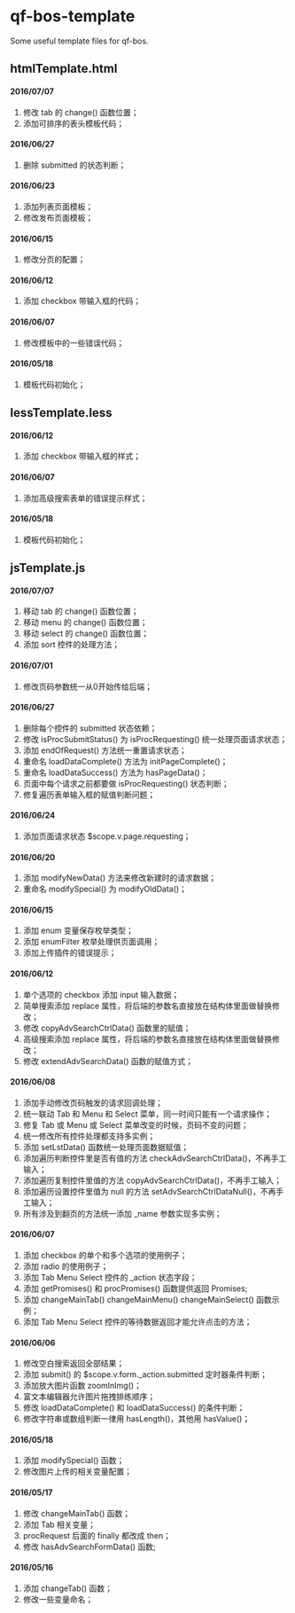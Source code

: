 # qf-bos-template
Some useful template files for qf-bos.

## htmlTemplate.html

#### 2016/07/07

1. 修改 tab 的 change() 函数位置；
2. 添加可排序的表头模板代码；

#### 2016/06/27

1. 删除 submitted 的状态判断；

#### 2016/06/23

1. 添加列表页面模板；
2. 修改发布页面模板；

#### 2016/06/15

1. 修改分页的配置；

#### 2016/06/12

1. 添加 checkbox 带输入框的代码；

#### 2016/06/07

1. 修改模板中的一些错误代码；

#### 2016/05/18

1. 模板代码初始化；

## lessTemplate.less

#### 2016/06/12

1. 添加 checkbox 带输入框的样式；

#### 2016/06/07

1. 添加高级搜索表单的错误提示样式；

#### 2016/05/18

1. 模板代码初始化；

## jsTemplate.js

#### 2016/07/07

1. 移动 tab 的 change() 函数位置；
2. 移动 menu 的 change() 函数位置；
3. 移动 select 的 change() 函数位置；
4. 添加 sort 控件的处理方法；

#### 2016/07/01

1.  修改页码参数统一从0开始传给后端；

#### 2016/06/27

1. 删除每个控件的 submitted 状态依赖；
2. 修改 isProcSubmitStatus() 为 isProcRequesting() 统一处理页面请求状态；
3. 添加 endOfRequest() 方法统一重置请求状态；
4. 重命名 loadDataComplete() 方法为 initPageComplete()；
5. 重命名 loadDataSuccess() 方法为 hasPageData()；
6. 页面中每个请求之前都要做 isProcRequesting() 状态判断；
7. 修复遍历表单输入框的赋值判断问题；

#### 2016/06/24

1. 添加页面请求状态 $scope.v.page.requesting；

#### 2016/06/20

1. 添加 modifyNewData() 方法来修改新建时的请求数据；
2. 重命名 modifySpecial() 为 modifyOldData()；

#### 2016/06/15

1. 添加 enum 变量保存枚举类型；
2. 添加 enumFilter 枚举处理供页面调用；
3. 添加上传插件的错误提示；

#### 2016/06/12

1. 单个选项的 checkbox 添加 input 输入数据；
2. 简单搜索添加 replace 属性，将后端的参数名直接放在结构体里面做替换修改；
3. 修改 copyAdvSearchCtrlData() 函数里的赋值；
4. 高级搜索添加 replace 属性，将后端的参数名直接放在结构体里面做替换修改；
5. 修改 extendAdvSearchData() 函数的赋值方式；

#### 2016/06/08

1. 添加手动修改页码触发的请求回调处理；
2. 统一联动 Tab 和 Menu 和 Select 菜单，同一时间只能有一个请求操作；
3. 修复 Tab 或 Menu 或 Select 菜单改变的时候，页码不变的问题；
4. 统一修改所有控件处理都支持多实例；
5. 添加 setLstData() 函数统一处理页面数据赋值；
6. 添加遍历判断控件里是否有值的方法 checkAdvSearchCtrlData()，不再手工输入；
7. 添加遍历复制控件里值的方法 copyAdvSearchCtrlData()，不再手工输入；
8. 添加遍历设置控件里值为 null 的方法 setAdvSearchCtrlDataNull()，不再手工输入；
9. 所有涉及到翻页的方法统一添加 _name 参数实现多实例；

#### 2016/06/07

1. 添加 checkbox 的单个和多个选项的使用例子；
2. 添加 radio 的使用例子；
3. 添加 Tab Menu Select 控件的 _action 状态字段；
4. 添加 getPromises() 和 procPromises() 函数提供返回 Promises;
5. 添加 changeMainTab() changeMainMenu() changeMainSelect() 函数示例；
6. 添加 Tab Menu Select 控件的等待数据返回才能允许点击的方法；

#### 2016/06/06

1. 修改空白搜索返回全部结果；
2. 添加 submit() 的 $scope.v.form._action.submitted 定时器条件判断；
3. 添加放大图片函数 zoomInImg()；
4. 富文本编辑器允许图片拖拽排练顺序；
5. 修改 loadDataComplete() 和 loadDataSuccess() 的条件判断；
6. 修改字符串或数组判断一律用 hasLength()，其他用 hasValue()；

#### 2016/05/18

1. 添加 modifySpecial() 函数；
2. 修改图片上传的相关变量配置；

#### 2016/05/17

1. 修改 changeMainTab() 函数；
2. 添加 Tab 相关变量；
3. procRequest 后面的 finally 都改成 then；
4. 修改 hasAdvSearchFormData() 函数;

#### 2016/05/16

1. 添加 changeTab() 函数；
2. 修改一些变量命名；